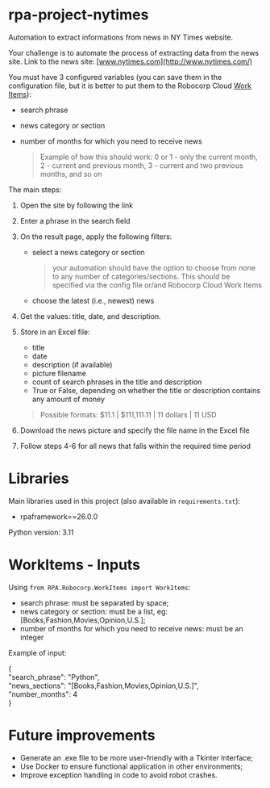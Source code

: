 # rpa-project-nytimes
Automation to extract informations from news in NY Times website.

Your challenge is to automate the process of extracting data from the news site. Link to the news site: [www.nytimes.com](http://www.nytimes.com/)

You must have 3 configured variables (you can save them in the configuration file, but it is better to put them to the Robocorp Cloud [Work Items](https://robocorp.com/docs/libraries/rpa-framework/rpa-robocorp-workitems/keywords#get-work-item-variable)):

- search phrase
- news category or section
- number of months for which you need to receive news
    
    > Example of how this should work: 0 or 1 - only the current month, 2 - current and previous month, 3 - current and two previous months, and so on
    > 

The main steps:

1. Open the site by following the link
2. Enter a phrase in the search field
3. On the result page, apply the following filters:
    - select a news category or section
        
        > your automation should have the option to choose from none to any number of categories/sections. This should be specified via the config file or/and Robocorp Cloud Work Items
        > 
    - choose the latest (i.e., newest) news
4. Get the values: title, date, and description.
5. Store in an Excel file:
    - title
    - date
    - description (if available)
    - picture filename
    - count of search phrases in the title and description
    - True or False, depending on whether the title or description contains any amount of money
    
    >    Possible formats: $11.1 | $111,111.11 | 11 dollars | 11 USD
    > 
6. Download the news picture and specify the file name in the Excel file
7. Follow steps 4-6 for all news that falls within the required time period

# Libraries
Main libraries used in this project (also available in <code>requirements.txt</code>):
- rpaframework==26.0.0

Python version: 3.11

# WorkItems - Inputs
Using <code>from RPA.Robocorp.WorkItems import WorkItems</code>:

<ul>
    <li>search phrase: must be separated by space;</li>
    <li>news category or section: must be a list, eg: [Books,Fashion,Movies,Opinion,U.S.];</li>
    <li>number of months for which you need to receive news: must be an integer</li>
</ul>

Example of input:

{\
  "search_phrase": "Python", \
  "news_sections": "[Books,Fashion,Movies,Opinion,U.S.]",\
  "number_months": 4\
}


# Future improvements
- Generate an .exe file to be more user-friendly with a Tkinter Interface;
- Use Docker to ensure functional application in other environments;
- Improve exception handling in code to avoid robot crashes.